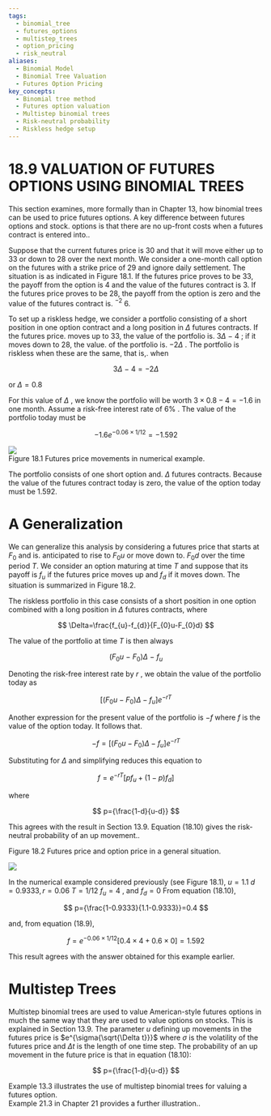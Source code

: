 ```yaml
---
tags:
  - binomial_tree
  - futures_options
  - multistep_trees
  - option_pricing
  - risk_neutral
aliases:
  - Binomial Model
  - Binomial Tree Valuation
  - Futures Option Pricing
key_concepts:
  - Binomial tree method
  - Futures option valuation
  - Multistep binomial trees
  - Risk-neutral probability
  - Riskless hedge setup
---
```


# 18.9 VALUATION OF FUTURES OPTIONS USING BINOMIAL TREES  

This section examines, more formally than in Chapter 13, how binomial trees can be used to price futures options. A key difference between futures options and stock. options is that there are no up-front costs when a futures contract is entered into..  

Suppose that the current futures price is 30 and that it will move either up to 33 or down to 28 over the next month. We consider a one-month call option on the futures with a strike price of 29 and ignore daily settlement. The situation is as indicated in Figure 18.1. If the futures price proves to be 33, the payoff from the option is 4 and the value of the futures contract is 3. If the futures price proves to be 28, the payoff from the option is zero and the value of the futures contract is. $^{-2}$ 6.  

To set up a riskless hedge, we consider a portfolio consisting of a short position in one option contract and a long position in $\Delta$ futures contracts. If the futures price. moves up to 33, the value of the portfolio is. $3\Delta\mathrm{~-~}4$ ; if it moves down to 28, the value. of the portfolio is. $-2\Delta$ . The portfolio is riskless when these are the same, that is,. when  

$$
3\Delta\mathrm{~-~}4=-2\Delta
$$  

or $\Delta=0.8$  

For this value of $\Delta$ , we know the portfolio will be worth $3\times0.8-4=-1.6$ in one month. Assume a risk-free interest rate of $6\%$ . The value of the portfolio today must be  

$$
-1.6e^{-0.06\times1/12}=-1.592
$$  

![](ce09c24b76223628a837f0082ad94fc3b7d5347b7badbe45dc40ccca139c7e07.jpg)  
Figure 18.1 Futures price movements in numerical example.  

The portfolio consists of one short option and. $\Delta$ futures contracts. Because the value of the futures contract today is zero, the value of the option today must be 1.592.  

# A Generalization  

We can generalize this analysis by considering a futures price that starts at $F_{0}$ and is. anticipated to rise to $F_{0}u$ or move down to. $F_{0}d$ over the time period $T.$ We consider an option maturing at time $T$ and suppose that its payoff is $f_{u}$ if the futures price moves up and $f_{d}$ if it moves down. The situation is summarized in Figure 18.2.  

The riskless portfolio in this case consists of a short position in one option combined with a long position in $\Delta$ futures contracts, where  

$$
\Delta=\frac{f_{u}-f_{d}}{F_{0}u-F_{0}d}
$$  

The value of the portfolio at time $T$ is then always  

$$
(F_{0}u\mathrm{~-~}F_{0})\Delta\mathrm{~-~}f_{u}
$$  

Denoting the risk-free interest rate by $r$ , we obtain the value of the portfolio today as  

$$
[(F_{0}u-F_{0})\Delta-f_{u}]e^{-r T}
$$  

Another expression for the present value of the portfolio is $-f$ where $f$ is the value of the option today. It follows that.  

$$
-f=[(F_{0}u-F_{0})\Delta-f_{u}]e^{-r T}
$$  

Substituting for $\Delta$ and simplifying reduces this equation to  

$$
f=e^{-r T}[p f_{u}+(1-p)f_{d}]
$$  

where  

$$
p={\frac{1-d}{u-d}}
$$  

This agrees with the result in Section 13.9. Equation (18.10) gives the risk-neutral probability of an up movement..  

Figure 18.2 Futures price and option price in a general situation.  

![](ec158505fdafb3c4d970ff737a652f05304887b091cc595e30e73d9cbdf7ff23.jpg)  

In the numerical example considered previously (see Figure 18.1), $u=1.1$ $d=0.9333,r=0.06$ $T=1/12$ $f_{u}=4$ , and $f_{d}=0$ From equation (18.10),  

$$
p={\frac{1-0.9333}{1.1-0.9333}}=0.4
$$  

and, from equation (18.9),  

$$
f=e^{-0.06\times1/12}[0.4\times4+0.6\times0]=1.592
$$  

This result agrees with the answer obtained for this example earlier.  

# Multistep Trees  

Multistep binomial trees are used to value American-style futures options in much the same way that they are used to value options on stocks. This is explained in Section 13.9. The parameter $u$ defining up movements in the futures price is $e^{\sigma{\sqrt{\Delta t}}}$ where $\sigma$ is the volatility of the futures price and $\Delta t$ is the length of one time step. The probability of an up movement in the future price is that in equation (18.10):  

$$
p={\frac{1-d}{u-d}}
$$  

Example 13.3 illustrates the use of multistep binomial trees for valuing a futures option.   
Example 21.3 in Chapter 21 provides a further illustration..  
